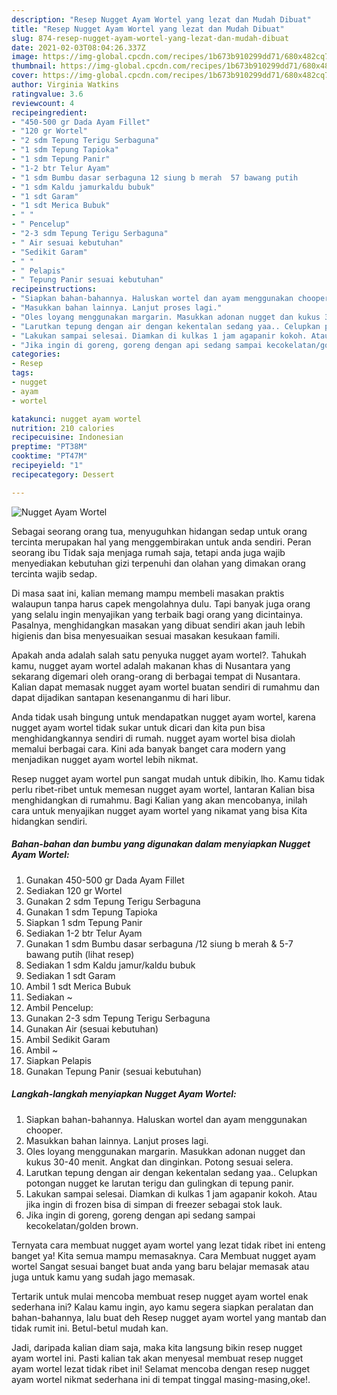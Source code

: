 ```yaml
---
description: "Resep Nugget Ayam Wortel yang lezat dan Mudah Dibuat"
title: "Resep Nugget Ayam Wortel yang lezat dan Mudah Dibuat"
slug: 874-resep-nugget-ayam-wortel-yang-lezat-dan-mudah-dibuat
date: 2021-02-03T08:04:26.337Z
image: https://img-global.cpcdn.com/recipes/1b673b910299dd71/680x482cq70/nugget-ayam-wortel-foto-resep-utama.jpg
thumbnail: https://img-global.cpcdn.com/recipes/1b673b910299dd71/680x482cq70/nugget-ayam-wortel-foto-resep-utama.jpg
cover: https://img-global.cpcdn.com/recipes/1b673b910299dd71/680x482cq70/nugget-ayam-wortel-foto-resep-utama.jpg
author: Virginia Watkins
ratingvalue: 3.6
reviewcount: 4
recipeingredient:
- "450-500 gr Dada Ayam Fillet"
- "120 gr Wortel"
- "2 sdm Tepung Terigu Serbaguna"
- "1 sdm Tepung Tapioka"
- "1 sdm Tepung Panir"
- "1-2 btr Telur Ayam"
- "1 sdm Bumbu dasar serbaguna 12 siung b merah  57 bawang putih           lihat resep"
- "1 sdm Kaldu jamurkaldu bubuk"
- "1 sdt Garam"
- "1 sdt Merica Bubuk"
- " "
- " Pencelup"
- "2-3 sdm Tepung Terigu Serbaguna"
- " Air sesuai kebutuhan"
- "Sedikit Garam"
- " "
- " Pelapis"
- " Tepung Panir sesuai kebutuhan"
recipeinstructions:
- "Siapkan bahan-bahannya. Haluskan wortel dan ayam menggunakan chooper."
- "Masukkan bahan lainnya. Lanjut proses lagi."
- "Oles loyang menggunakan margarin. Masukkan adonan nugget dan kukus 30-40 menit. Angkat dan dinginkan. Potong sesuai selera."
- "Larutkan tepung dengan air dengan kekentalan sedang yaa.. Celupkan potongan nugget ke larutan terigu dan gulingkan di tepung panir."
- "Lakukan sampai selesai. Diamkan di kulkas 1 jam agapanir kokoh. Atau jika ingin di frozen bisa di simpan di freezer sebagai stok lauk."
- "Jika ingin di goreng, goreng dengan api sedang sampai kecokelatan/golden brown."
categories:
- Resep
tags:
- nugget
- ayam
- wortel

katakunci: nugget ayam wortel 
nutrition: 210 calories
recipecuisine: Indonesian
preptime: "PT38M"
cooktime: "PT47M"
recipeyield: "1"
recipecategory: Dessert

---
```



![Nugget Ayam Wortel](https://img-global.cpcdn.com/recipes/1b673b910299dd71/680x482cq70/nugget-ayam-wortel-foto-resep-utama.jpg)

Sebagai seorang orang tua, menyuguhkan hidangan sedap untuk orang tercinta merupakan hal yang menggembirakan untuk anda sendiri. Peran seorang ibu Tidak saja menjaga rumah saja, tetapi anda juga wajib menyediakan kebutuhan gizi terpenuhi dan olahan yang dimakan orang tercinta wajib sedap.

Di masa  saat ini, kalian memang mampu membeli masakan praktis walaupun tanpa harus capek mengolahnya dulu. Tapi banyak juga orang yang selalu ingin menyajikan yang terbaik bagi orang yang dicintainya. Pasalnya, menghidangkan masakan yang dibuat sendiri akan jauh lebih higienis dan bisa menyesuaikan sesuai masakan kesukaan famili. 



Apakah anda adalah salah satu penyuka nugget ayam wortel?. Tahukah kamu, nugget ayam wortel adalah makanan khas di Nusantara yang sekarang digemari oleh orang-orang di berbagai tempat di Nusantara. Kalian dapat memasak nugget ayam wortel buatan sendiri di rumahmu dan dapat dijadikan santapan kesenanganmu di hari libur.

Anda tidak usah bingung untuk mendapatkan nugget ayam wortel, karena nugget ayam wortel tidak sukar untuk dicari dan kita pun bisa menghidangkannya sendiri di rumah. nugget ayam wortel bisa diolah memalui berbagai cara. Kini ada banyak banget cara modern yang menjadikan nugget ayam wortel lebih nikmat.

Resep nugget ayam wortel pun sangat mudah untuk dibikin, lho. Kamu tidak perlu ribet-ribet untuk memesan nugget ayam wortel, lantaran Kalian bisa menghidangkan di rumahmu. Bagi Kalian yang akan mencobanya, inilah cara untuk menyajikan nugget ayam wortel yang nikamat yang bisa Kita hidangkan sendiri.

<!--inarticleads1-->

##### Bahan-bahan dan bumbu yang digunakan dalam menyiapkan Nugget Ayam Wortel:

1. Gunakan 450-500 gr Dada Ayam Fillet
1. Sediakan 120 gr Wortel
1. Gunakan 2 sdm Tepung Terigu Serbaguna
1. Gunakan 1 sdm Tepung Tapioka
1. Siapkan 1 sdm Tepung Panir
1. Sediakan 1-2 btr Telur Ayam
1. Gunakan 1 sdm Bumbu dasar serbaguna /12 siung b merah &amp; 5-7 bawang putih           (lihat resep)
1. Sediakan 1 sdm Kaldu jamur/kaldu bubuk
1. Sediakan 1 sdt Garam
1. Ambil 1 sdt Merica Bubuk
1. Sediakan  ~
1. Ambil  Pencelup:
1. Gunakan 2-3 sdm Tepung Terigu Serbaguna
1. Gunakan  Air (sesuai kebutuhan)
1. Ambil Sedikit Garam
1. Ambil  ~
1. Siapkan  Pelapis
1. Gunakan  Tepung Panir (sesuai kebutuhan)




<!--inarticleads2-->

##### Langkah-langkah menyiapkan Nugget Ayam Wortel:

1. Siapkan bahan-bahannya. Haluskan wortel dan ayam menggunakan chooper.
1. Masukkan bahan lainnya. Lanjut proses lagi.
1. Oles loyang menggunakan margarin. Masukkan adonan nugget dan kukus 30-40 menit. Angkat dan dinginkan. Potong sesuai selera.
1. Larutkan tepung dengan air dengan kekentalan sedang yaa.. Celupkan potongan nugget ke larutan terigu dan gulingkan di tepung panir.
1. Lakukan sampai selesai. Diamkan di kulkas 1 jam agapanir kokoh. Atau jika ingin di frozen bisa di simpan di freezer sebagai stok lauk.
1. Jika ingin di goreng, goreng dengan api sedang sampai kecokelatan/golden brown.




Ternyata cara membuat nugget ayam wortel yang lezat tidak ribet ini enteng banget ya! Kita semua mampu memasaknya. Cara Membuat nugget ayam wortel Sangat sesuai banget buat anda yang baru belajar memasak atau juga untuk kamu yang sudah jago memasak.

Tertarik untuk mulai mencoba membuat resep nugget ayam wortel enak sederhana ini? Kalau kamu ingin, ayo kamu segera siapkan peralatan dan bahan-bahannya, lalu buat deh Resep nugget ayam wortel yang mantab dan tidak rumit ini. Betul-betul mudah kan. 

Jadi, daripada kalian diam saja, maka kita langsung bikin resep nugget ayam wortel ini. Pasti kalian tak akan menyesal membuat resep nugget ayam wortel lezat tidak ribet ini! Selamat mencoba dengan resep nugget ayam wortel nikmat sederhana ini di tempat tinggal masing-masing,oke!.

